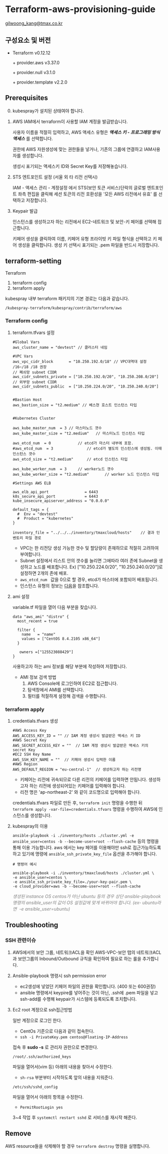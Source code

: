 # Terraform-aws-provisioning-guide

gilwoong_kang@tmax.co.kr

## 구성요소 및 버전

- Terraform v0.12.12

  \+ provider.aws v3.37.0

  \+ provider.null v3.1.0

  \+ provider.template v2.2.0

## Prerequisites

0. kubespray가 설치된 상태여야 합니다. 

1. AWS IAM에서 terraform이 사용할 IAM 계정을 발급받습니다. 

   사용자 이름을 적절히 입력하고, AWS 액세스 유형은 ***액세스 키 - 프로그래밍 방식 액세스*** 를 선택합니다. 

   권한에 AWS 자원생성에 맞는 권한들을 넣거나, 기존의 그룹에 연결하고 IAM사용자를 생성합니다.

   생성시 표기되는 액세스키 ID와 Secret Key를 저장해놓습니다.

2. STS 엔트포인트 설정 (서울 외 타 리전 선택시)

   IAM - 액세스 관리 - 계정설정 에서 STS(보안 토큰 서비스)단락의 글로벌 엔트포인트 좌측 편집을 클릭해 세션 토큰의 리전 호환성을 '모든 AWS 리전에서 유효' 를 선택하고 저장합니다. 

3. Keypair 발급

   인스턴스를 생성하고자 하는 리전에서 EC2-네트워크 및 보안-키 페어를 선택해 접근합니다.

   키페어 생성을 클릭하여 이름, 키페어 유형 프라이빗 키 파일 형식을 선택하고 키 페어 생성을 클릭합니다. 생성 키 선택시 표기되는 .pem 파일을 반드시 저장합니다. 

## terraform-setting

Terraform 

1. terraform config
2. terraform apply



kubespray 내부 terraform 패키지의 기본 경로는 다음과 같습니다.

`/kubespray-terraform/kubespray/contrib/terraform/aws`



### Terraform config

1. terraform.tfvars 설정

   ```
   #Global Vars
   aws_cluster_name = "devtest" // 클러스터 네임
   
   #VPC Vars
   aws_vpc_cidr_block       = "10.250.192.0/18" // VPC대역대 설정 /16~/18 /18 권장
   // 폐쇠망 subnet CIDR
   aws_cidr_subnets_private = ["10.250.192.0/20", "10.250.208.0/20"]
   // 외부망 subnet CIDR
   aws_cidr_subnets_public  = ["10.250.224.0/20", "10.250.240.0/20"]
   
   
   #Bastion Host
   aws_bastion_size = "t2.medium" // 베스쳔 호스트 인스턴스 타입
   
   
   #Kubernetes Cluster
   
   aws_kube_master_num  = 3	// 마스터노드 갯수
   aws_kube_master_size = "t2.medium"	// 마스터노드 인스턴스 타입
   
   aws_etcd_num  = 0			// etcd가 마스터 내부에 포함.		
   #aws_etcd_num  = 3				// etcd가 별도의 인스턴스에 생성됨. 이때 인스턴스 갯수
   aws_etcd_size = "t2.medium"		// etcd 인스턴스 타입
   
   aws_kube_worker_num  = 3		// worker노드 갯수
   aws_kube_worker_size = "t2.medium"		// worker 노드 인스턴스 타입
   
   #Settings AWS ELB
   
   aws_elb_api_port                = 6443
   k8s_secure_api_port             = 6443
   kube_insecure_apiserver_address = "0.0.0.0"
   
   default_tags = {
     #  Env = "devtest"
     #  Product = "kubernetes"
   }
   
   inventory_file = "../../../inventory/tmaxcloud/hosts"	// 결과 인벤토리 파일 경로
   ```
   
   - VPC는 한 리전당 생성 가능한 갯수 및 할당량이 존재하므로 적절히 고려하여 부여합니다.
   - Subnet 설정에서 리스트 안의 갯수를 늘리면 그에따라 여러 존에 Subnet을 생성하고 노드를 배포합니다. Ex) ["10.250.224.0/20", "10.250.240.0/20"]로 설정하면 2개의 존에 배포. 
   - `aws_etcd_num ` 값을 0으로 할 경우, etcd가 마스터에 포함되어 배포됩니다.
   - 인스턴스 유형의 정보는 [다음](https://aws.amazon.com/ko/ec2/instance-types/)을 참조합니다.
   
2. ami 설정

   variable.tf 파일을 열어 다음 부분을 찾습니다.

   ```
   data "aws_ami" "distro" {
     most_recent = true
   
     filter {
       name   = "name"
       values = ["CentOS 8.4.2105 x86_64"]
     }
   
      owners =["125523088429"]
   }
   
   ```

   사용하고자 하는 ami 정보를 해당 부분에 작성하여 저장합니다. 

   - AMI 정보 검색 방법
     1. AWS Console에 로그인하여 EC2로 접근합니다. 
     2. 탐색창에서 AMI를 선택합니다. 
     3. 필터를 적절하게 설정해 검색을 수행합니다.

### terraform apply

1. credentials.tfvars 생성 

   ```
   #AWS Access Key
   AWS_ACCESS_KEY_ID = "" // IAM 계정 생성시 발급받은 액세스 키 ID
   #AWS Secret Key
   AWS_SECRET_ACCESS_KEY = ""  // IAM 계정 생성시 발급받은 액세스 키의 secret Key
   #EC2 SSH Key Name
   AWS_SSH_KEY_NAME = ""  // 키페어 생성시 입력한 이름
   #AWS Region
   AWS_DEFAULT_REGION = "eu-central-1"  // 생성하고자 하는 리전명 
   ```

   - 키페어는 리전에 귀속되므로 다른 리전의 키페어를 입력하면 안됩니다. 생성하고자 하는 리전에 생성되어있는 키페어를 입력해야 합니다. 
   - 리전 명은 'ap-northeast-2' 와 같이 코드명으로 입력해야 합니다.

   credentials.tfvars 파일로 만든 후, `terraform init` 명령을 수행한 뒤   `terraform apply -var-file=credentials.tfvars` 명령을 수행하여 AWS에 인스턴스를 생성합니다.

2. kubespray의 이용

    `ansible-playbook -i ./inventory/hosts ./cluster.yml -e ansible_user=centos -b --become-user=root --flush-cache` 등의 명령을 통해 이용 가능합니다. aws 에서는 key 페어를 이용해야만 ssh로 접근가능하도록 하고 있기에 명령에 `ansible_ssh_private_key_file` 옵션을 추가해야 합니다.

   ```
   # 명령어 예시
   
   ansible-playbook -i ./inventory/tmaxcloud/hosts ./cluster.yml \
   -e ansible_user=centos \
   -e ansible_ssh_private_key_file=./your-key-pair.pem \
   -e cloud_provider=aws -b --become-user=root --flush-cache
   ```

   *<span style="color:gray">생성된 instance OS centos가 아닌 ubuntu 등의 경우 상단 ansible-playbook 명령의 ansible_user의 값이 OS 설정값에 맞게 바뀌어야 합니다. (ex- ubuntu라면  -e ansible_user=ubuntu)</span>* 

## Troubleshooting

### SSH 관련이슈

1. AWS에서의 보안 그룹, 네트워크ACL을 확인
   AWS-VPC-보안 탭의 네트워크ACL과 보안그룹의 Inbound/Outbound 규칙을 확인하여 필요로 하는 룰을 추가합니다.

2. Ansible-playbook 명령시 ssh permission error
   
   - ec2생성에 넣었던 키페어 파일의 권한을 확인합니다. (400 또는 600권장)
   - ansible 명령에서 keypire를 넣어주는 것이 아닌, .ssh에 .pem 파일을 넣고 ssh-add를 수행해 keypair가 시스템에 등록되도록 조치합니다.
   
3. Ec2 root 계정으로 ssh접근방법 

   일반 계정으로 로그인 한다.

   - CentOs 기준으로 다음과 같이 접속한다.
   - `ssh -i PrivateKey.pem centos@Floating-IP-Address`

   접속 후 **sudo -s** 로 관리자 권한으로 변경한다.

   ```
   /root/.ssh/authorized_keys
   ```

   파일을 열어서(vim 등) 아래의 내용을 찾아서 수정한다.

   - `sh-rsa` 부분부터 시작하도록 앞의 내용을 지워준다.

   ```
   /etc/ssh/sshd_config
   ```

   파일을 열어서 아래의 항목을 수정한다.

   - `PermitRootLogin yes`

   3~4 작업 후 `systemctl restart sshd` 로 서비스를 재시작 해준다.

## Remove

AWS resource들을 삭제해야 할 경우 `terraform destroy` 명령을 실행합니다. 

